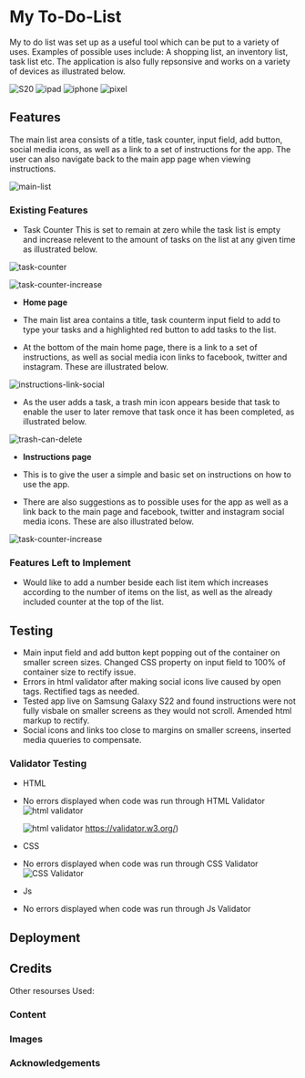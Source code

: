 # My To-Do-List

My to do list was set up as a useful tool which can be put to a variety of uses.
Examples of possible uses include: A shopping list, an inventory list, task list etc. The application is also fully repsonsive and works on a variety of devices as illustrated below.


![S20](assets/images/screenshots/Screenshot%20S20%20Ul.png)
![ipad](assets/images/screenshots/Screenshot%202022%20ipad.png)
![iphone](assets/images/screenshots/Screenshot%202022%20iphone%20se.png)
![pixel](assets/images/screenshots/Screenshot%202022-Pixel.png)



## Features 
The main list area consists of a title, task counter, input field, add button, social media icons, as well as a link to a set of instructions for the app.
The user can also navigate back to the main app page when viewing instructions.

![main-list](assets/images/screenshots/Screenshot%202022-main-list.png)

### Existing Features

 - Task Counter
 This is set to remain at zero while the task list is empty and increase relevent to the amount of tasks on the list at any given time as illustrated below.

 ![task-counter](assets/images/screenshots/Screenshot%202022%20task%20counter.png)

  ![task-counter-increase](assets/images/screenshots/Screenshot%202022-task-increase.png)

 

- __Home page__

 - The main list area contains a title, task counterm input field to add to type your tasks and a highlighted red button to add tasks to the list.

  - At the bottom of the main home page, there is a link to a set of instructions, as well as social media icon links to facebook, twitter and instagram. These are illustrated below.


  ![instructions-link-social](assets/images/screenshots/Screenshot%202022-instructions-link-social.png)


 - As the user adds a task, a trash min icon appears beside that task to enable the user to later remove that task once it has been completed, as illustrated below.
    
 ![trash-can-delete](assets/images/screenshots/Screenshot%202022-trash-can.png)

 - __Instructions page__

 - This is to give the user a simple and basic set on instructions on how to use the app.

 - There are also suggestions as to possible uses for the app as well as a link back to the main page and facebook, twitter and instagram social media icons. These are also illustrated below.

  ![task-counter-increase](assets/images/screenshots/Screenshot%202022-instructions-main.png)



 ### Features Left to Implement

 - Would like to add a number beside each list item which increases according to the number of items on the list, as well as the already included counter at the top of the list.


## Testing

- Main input field and add button kept popping out of the container on smaller screen sizes. Changed CSS property on input field to 100% of container size to rectify issue.
- Errors in html validator after making social icons live caused by open tags. Rectified tags as needed.
- Tested app live on Samsung Galaxy S22 and found instructions were not fully visbale on smaller screens as they would not scroll. Amended html markup to rectify.
- Social icons and links too close to margins on smaller screens, inserted media quueries to compensate.


### Validator Testing

- HTML
- No errors displayed when code was run through HTML Validator ![html validator](assets/images/screenshots/Screenshot%202022-html-%20validator.png)

  ![html validator](assets/images/screenshots/Screenshot%202022-instructions-html-validator.png)
https://validator.w3.org/)



- CSS

- No errors displayed when code was run through CSS Validator  ![CSS Validator](assets/images/screenshots/Screenshot%202022-css-validator.png)

- Js

- No errors displayed when code was run through Js Validator





## Deployment




## Credits

Other resourses Used:




### Content 


### Images



### Acknowledgements




